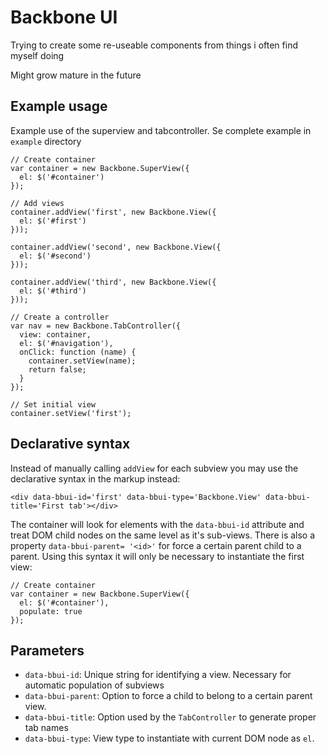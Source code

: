 # Backbone UI #
Trying to create some re-useable components from things i often find myself
doing

Might grow mature in the future

## Example usage ##
Example use of the superview and tabcontroller. Se complete example in `example`
directory

    // Create container
    var container = new Backbone.SuperView({
      el: $('#container')
    });

    // Add views
    container.addView('first', new Backbone.View({
      el: $('#first')
    }));

    container.addView('second', new Backbone.View({
      el: $('#second')
    }));

    container.addView('third', new Backbone.View({
      el: $('#third')
    }));

    // Create a controller
    var nav = new Backbone.TabController({
      view: container,
      el: $('#navigation'),
      onClick: function (name) {
        container.setView(name);
        return false;
      }
    });

    // Set initial view
    container.setView('first');

## Declarative syntax ##

Instead of manually calling `addView` for each subview you may use the
declarative syntax in the markup instead:

    <div data-bbui-id='first' data-bbui-type='Backbone.View' data-bbui-title='First tab'></div>

The container will look for elements with the `data-bbui-id` attribute and treat
DOM child nodes on the same level as it's sub-views. There is also a property
`data-bbui-parent= '<id>'` for force a certain parent child to a parent. Using
this syntax it will only be necessary to instantiate the first view:


    // Create container
    var container = new Backbone.SuperView({
      el: $('#container'),
      populate: true
    });


## Parameters ##

- `data-bbui-id`: Unique string for identifying a view. Necessary for automatic
  population of subviews
- `data-bbui-parent`: Option to force a child to belong to a certain parent
  view.
- `data-bbui-title`: Option used by the `TabController` to generate proper tab
  names
- `data-bbui-type`: View type to instantiate with current DOM node as `el`.
